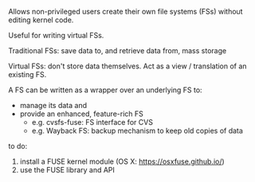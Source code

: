 Allows non-privileged users create their own file systems (FSs)
without editing kernel code.

Useful for writing virtual FSs.

Traditional FSs: save data to, and retrieve data from, mass storage

Virtual FSs: don't store data themselves.
Act as a view / translation of an existing FS.


A FS can be written as a wrapper over an underlying FS to:
+ manage its data and
+ provide an enhanced, feature-rich FS
  - e.g. cvsfs-fuse: FS interface for CVS
  - e.g. Wayback FS: backup mechanism to keep old copies of data

to do:
1. install a FUSE kernel module (OS X: https://osxfuse.github.io/)
2. use the FUSE library and API

